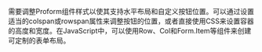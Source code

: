 需要调整Proform组件样式以使其支持水平布局和自定义按钮位置。可以通过设置适当的colspan或rowspan属性来调整按钮的位置，或者直接使用CSS来设置容器的高度和宽度。在JavaScript中，可以使用Row、Col和Form.Item等组件来创建可定制的表单布局。

